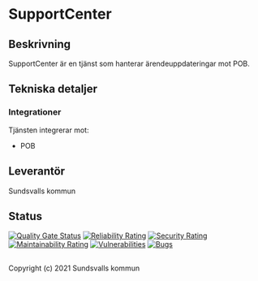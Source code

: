 # SupportCenter

## Beskrivning
SupportCenter är en tjänst som hanterar ärendeuppdateringar mot POB.

## Tekniska detaljer

### Integrationer
Tjänsten integrerar mot:

* POB

## Leverantör

Sundsvalls kommun

## Status

[![Quality Gate Status](https://sonarcloud.io/api/project_badges/measure?project=Sundsvallskommun_api-service-supportcenter&metric=alert_status)](https://sonarcloud.io/summary/new_code?id=Sundsvallskommun_api-service-supportcenter)
[![Reliability Rating](https://sonarcloud.io/api/project_badges/measure?project=Sundsvallskommun_api-service-supportcenter&metric=reliability_rating)](https://sonarcloud.io/summary/new_code?id=Sundsvallskommun_api-service-supportcenter)
[![Security Rating](https://sonarcloud.io/api/project_badges/measure?project=Sundsvallskommun_api-service-supportcenter&metric=security_rating)](https://sonarcloud.io/summary/new_code?id=Sundsvallskommun_api-service-supportcenter)
[![Maintainability Rating](https://sonarcloud.io/api/project_badges/measure?project=Sundsvallskommun_api-service-supportcenter&metric=sqale_rating)](https://sonarcloud.io/summary/new_code?id=Sundsvallskommun_api-service-supportcenter)
[![Vulnerabilities](https://sonarcloud.io/api/project_badges/measure?project=Sundsvallskommun_api-service-supportcenter&metric=vulnerabilities)](https://sonarcloud.io/summary/new_code?id=Sundsvallskommun_api-service-supportcenter)
[![Bugs](https://sonarcloud.io/api/project_badges/measure?project=Sundsvallskommun_api-service-supportcenter&metric=bugs)](https://sonarcloud.io/summary/new_code?id=Sundsvallskommun_api-service-supportcenter)


## 
Copyright (c) 2021 Sundsvalls kommun
